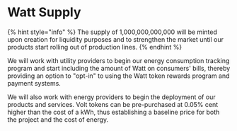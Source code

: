 # Watt Supply

{% hint style="info" %}
The supply of 1,000,000,000,000 will be minted upon creation for liquidity purposes and to strengthen the market until our products start rolling out of production lines.
{% endhint %}

We will work with utility providers to begin our energy consumption tracking program and start including the amount of Watt on consumers' bills, thereby providing an option to "opt-in" to using the Watt token rewards program and payment systems.

We will also work with energy providers to begin the deployment of our products and services. Volt tokens can be pre-purchased at 0.05% cent higher than the cost of a kWh, thus establishing a baseline price for both the project and the cost of energy.
